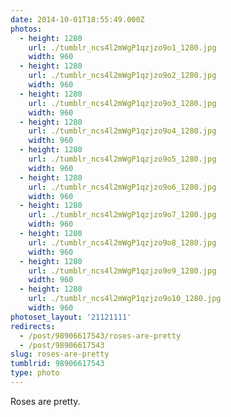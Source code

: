 ```yaml
---
date: 2014-10-01T18:55:49.000Z
photos:
  - height: 1280
    url: ./tumblr_ncs4l2mWgP1qzjzo9o1_1280.jpg
    width: 960
  - height: 1280
    url: ./tumblr_ncs4l2mWgP1qzjzo9o2_1280.jpg
    width: 960
  - height: 1280
    url: ./tumblr_ncs4l2mWgP1qzjzo9o3_1280.jpg
    width: 960
  - height: 1280
    url: ./tumblr_ncs4l2mWgP1qzjzo9o4_1280.jpg
    width: 960
  - height: 1280
    url: ./tumblr_ncs4l2mWgP1qzjzo9o5_1280.jpg
    width: 960
  - height: 1280
    url: ./tumblr_ncs4l2mWgP1qzjzo9o6_1280.jpg
    width: 960
  - height: 1280
    url: ./tumblr_ncs4l2mWgP1qzjzo9o7_1280.jpg
    width: 960
  - height: 1280
    url: ./tumblr_ncs4l2mWgP1qzjzo9o8_1280.jpg
    width: 960
  - height: 1280
    url: ./tumblr_ncs4l2mWgP1qzjzo9o9_1280.jpg
    width: 960
  - height: 1280
    url: ./tumblr_ncs4l2mWgP1qzjzo9o10_1280.jpg
    width: 960
photoset_layout: '21121111'
redirects:
  - /post/98906617543/roses-are-pretty
  - /post/98906617543
slug: roses-are-pretty
tumblrid: 98906617543
type: photo
---
```

<p>Roses are pretty.</p>
